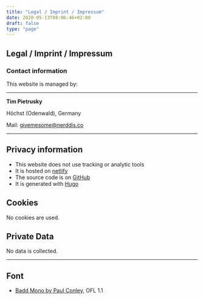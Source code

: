 ```yaml
---
title: "Legal / Imprint / Impressum"
date: 2020-05-13T08:06:46+02:00
draft: false
type: "page"
---
```


## Legal / Imprint / Impressum

### Contact information

This website is managed by:

---

**Tim Pietrusky**

Höchst (Odenwald), Germany

Mail: [givemesome@nerddis.co](mailto:givemesome@nerddis.co)

---

## Privacy information

* This website does not use tracking or analytic tools
* It is hosted on [netlify](https://www.netlify.com/) 
* The source code is on [GitHub](https://github.com/NERDDISCO/nerddis.co)
* It is generated with [Hugo](https://gohugo.io/)

## Cookies

No cookies are used. 

## Private Data

No data is collected.

---

## Font

* [Badd Mono by Paul Conley](https://paulconley.works/badd-mono/), OFL 1.1